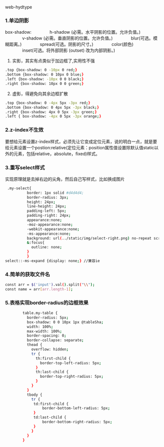 web-hydtype
### 1.单边阴影
box-shadow:
　　　　h-shadow (必需。水平阴影的位置。允许负值。)
　　　　v-shadow (必需。垂直阴影的位置。允许负值。)
　　　　blur(可选。模糊距离。)
　　　　spread(可选。阴影的尺寸。)
　　　　color(颜色)
　　　　inset(可选。将外部阴影 (outset) 改为内部阴影。)
1. 实影，其实有点类似于加边框了,实用性不强
``` bash
.top {box-shadow: 0 -10px 0 red;}
.bottom {box-shadow: 0 10px 0 blue;}
.left {box-shadow: -10px 0 0 black;}
.right {box-shadow: 10px 0 0 green;}
```
2. 虚影，得避免向其余边框扩散
``` bash
.top {box-shadow: 0 -4px 5px -3px red;}
.bottom {box-shadow: 0 4px 5px -3px black;}
.right {box-shadow: 4px 0 5px -3px green;}
.left { box-shadow: -4px 0 5px -3px orange;}
```
<!--MORE-->
### 2.z-index不生效
要想给元素设置z-index样式，必须先让它变成定位元素，说的明白一点，就是要给元素设置一个postion:relative(定位元素：position属性值设置除默认值static以外的元素，包括relative，absolute，fixed)样式。

### 3.重写select样式
实现原理就是去掉右边的尖角，然后自己写样式，比如换成图片
```bash
 .my-select{
          border: 1px solid #d4d4d4;
          border-radius: 3px;
          height: 24px;
          line-height: 24px;
          padding-left: 5px;
          padding-right: 24px;
          appearance:none;
          -moz-appearance:none;
          -webkit-appearance:none;
          -ms-appearance:none;
          background: url(../static/img/select-right.png) no-repeat scroll right center transparent;
          &:focus{
            outline: none;
          }
          }
select::-ms-expand {display: none;} //兼容ie
```

### 4.简单的获取文件名
```bash
const arr = $('input').val().split("\\");
const name = arr[arr.length-1];
```

### 5.表格实现border-radius的边框效果
```bash
        table.my-table {
          border-radius: 5px;
          box-shadow: 0 0 10px 1px @tableSha;
          width: 100%;
          max-width: 100%;
          border-spacing: 0;
          border-collapse: separate;
          thead {
            overflow: hidden;
            tr {
              th:first-child {
                border-top-left-radius: 5px;
              }
              th:last-child {
                border-top-right-radius: 5px;
              }
            }
          }
          tbody {
            tr {
             td:first-child {
                 border-bottom-left-radius: 5px;
             }
             td:last-child {
                 border-bottom-right-radius: 5px;
             }
            }
          }
        }

```